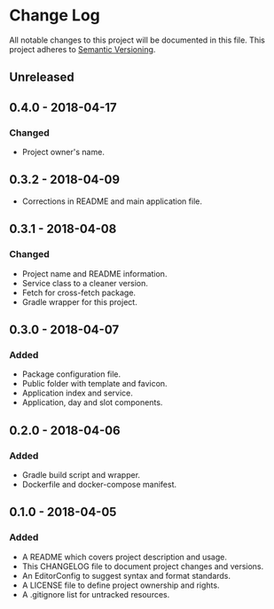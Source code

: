# Change Log

All notable changes to this project will be documented in this file. This
project adheres to [Semantic Versioning](http://semver.org).

## Unreleased

## 0.4.0 - 2018-04-17

### Changed

  - Project owner's name.

## 0.3.2 - 2018-04-09

  - Corrections in README and main application file.

## 0.3.1 - 2018-04-08

### Changed

  - Project name and README information.
  - Service class to a cleaner version.
  - Fetch for cross-fetch package.
  - Gradle wrapper for this project.

## 0.3.0 - 2018-04-07

### Added

  - Package configuration file.
  - Public folder with template and favicon.
  - Application index and service.
  - Application, day and slot components.

## 0.2.0 - 2018-04-06

### Added

  - Gradle build script and wrapper.
  - Dockerfile and docker-compose manifest.

## 0.1.0 - 2018-04-05

### Added

  - A README which covers project description and usage.
  - This CHANGELOG file to document project changes and versions.
  - An EditorConfig to suggest syntax and format standards.
  - A LICENSE file to define project ownership and rights.
  - A .gitignore list for untracked resources.
